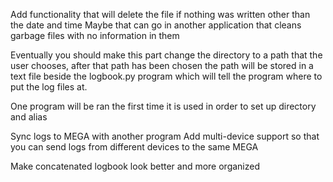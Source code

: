 Add functionality that will delete the file if nothing was written other than the date and time
    Maybe that can go in another application that cleans garbage files with no information in them

Eventually you should make this part change the directory to a path that the user chooses, after that path has been chosen the path will be stored in a text file beside the logbook.py program which will tell the program where to put the log files at.

One program will be ran the first time it is used in order to set up directory and alias

Sync logs to MEGA with another program
  Add multi-device support so that you can send logs from different devices to the same MEGA

Make concatenated logbook look better and more organized
